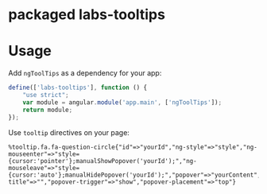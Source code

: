 # packaged labs-tooltips
# Usage

Add `ngToolTips` as a dependency for your app:

```javascript
define(['labs-tooltips'], function () {
    "use strict";
    var module = angular.module('app.main', ['ngToolTips']);
    return module;
});
```
Use `tooltip` directives on your page:
```
%tooltip.fa.fa-question-circle{"id"=>"yourId","ng-style"=>"style","ng-mouseenter"=>"style={cursor:'pointer'};manualShowPopover('yourId');","ng-mouseleave"=>"style={cursor:'auto'};manualHidePopover('yourId');","popover"=>"yourContent","popover-title"=>"","popover-trigger"=>"show","popover-placement"=>"top"}
```
